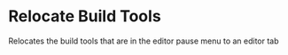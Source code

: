 # Relocate Build Tools

Relocates the build tools that are in the editor pause menu to an editor tab